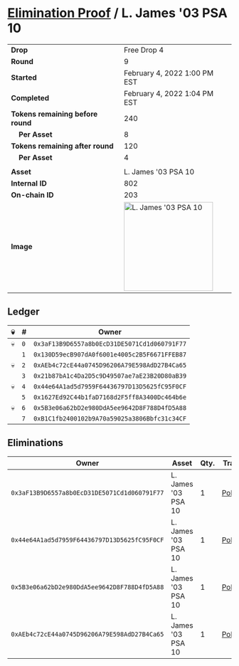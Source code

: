 # [Elimination Proof](./readme.md) / L. James &#039;03 PSA 10

|||
|---|---|
| **Drop** | Free Drop 4 |
| **Round** | 9 |
| **Started** | February 4, 2022 1:00 PM EST |
| **Completed** | February 4, 2022 1:04 PM EST |
| **Tokens remaining before round** | 240 |
| **&nbsp;&nbsp;&nbsp;&nbsp;Per Asset** | 8 |
| **Tokens remaining after round** | 120 |
| **&nbsp;&nbsp;&nbsp;&nbsp;Per Asset** | 4 |
| | |
| **Asset** | L. James &#039;03 PSA 10 |
| **Internal ID** | 802 |
| **On-chain ID** | 203 |
| **Image** | <img src="https://tcdn.blokpax.com/957181fa-d413-439a-91a9-be51abe8d31c/ba8b7d1874f8f11232acc1aa07804d0c9e2d58e8835fa7e76b99487e20fff886.jpg" height="200" alt="L. James &#039;03 PSA 10" /> |

## Ledger

| 💀 | # | Owner |
| --- | --- | --- |
| 💀 | `0` | `0x3aF13B9D6557a8b0EcD31DE5071Cd1d060791F77` |
|  | `1` | `0x130D59ecB907dA0f6001e4005c2B5F6671FFEB87` |
| 💀 | `2` | `0xAEb4c72cE44a0745D96206A79E598AdD27B4Ca65` |
|  | `3` | `0x21b87bA1c4Da2D5c9D49507ae7aE23B20D80aB39` |
| 💀 | `4` | `0x44e64A1ad5d7959F64436797D13D5625fC95F0CF` |
|  | `5` | `0x1627Ed92C44b1faD7168d2F5ff8A3400Dc464b6e` |
| 💀 | `6` | `0x5B3e06a62bD2e980DdA5ee9642D8F788D4fD5A88` |
|  | `7` | `0xB1C1fb2400102b9A70a59025a3806Bbfc31c34CF` |


## Eliminations

| Owner | Asset | Qty. | Transaction |
| --- | --- | --- | --- |
| `0x3aF13B9D6557a8b0EcD31DE5071Cd1d060791F77` | L. James '03 PSA 10 | 1 | [Polygonscan](https://polygonscan.com/tx/0x78b1746903029e16edab77c2c649d47135a0ce71e1c56ef246cee6458e415e04) |
| `0x44e64A1ad5d7959F64436797D13D5625fC95F0CF` | L. James '03 PSA 10 | 1 | [Polygonscan](https://polygonscan.com/tx/0xc5078f76b49d5793ce89a7c42f7851d64689dc99f616a0974c3c9b4bf3580c6c) |
| `0x5B3e06a62bD2e980DdA5ee9642D8F788D4fD5A88` | L. James '03 PSA 10 | 1 | [Polygonscan](https://polygonscan.com/tx/0x4f172ea6a79a6043bb8bfad4eeb51cb1c8c81cbba84492ae3c41d15a6f017934) |
| `0xAEb4c72cE44a0745D96206A79E598AdD27B4Ca65` | L. James '03 PSA 10 | 1 | [Polygonscan](https://polygonscan.com/tx/0x9690e212d3d87a8453d434f2292b540cbfab8f4569fd791e7221c1cc3be474b1) |
